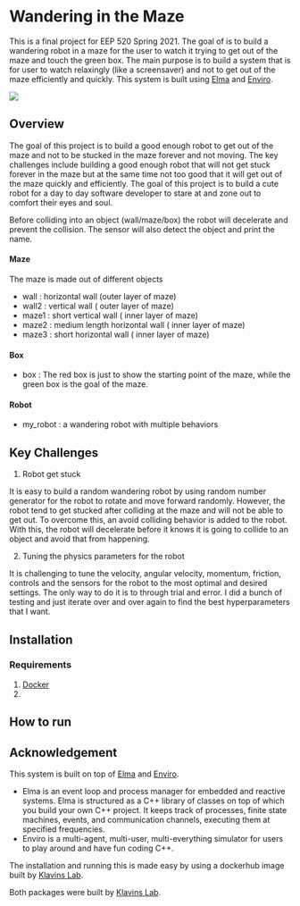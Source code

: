 # Wandering in the Maze

This is a final project for EEP 520 Spring 2021. The goal of is to build a wandering robot in a maze for the user to watch it trying to get out of the maze and touch the green box. The main purpose is to build a system that is for user to watch relaxingly (like a screensaver) and not to get out of the maze efficiently and quickly. This system is built using [Elma](https://github.com/klavinslab/elma) and [Enviro](https://github.com/klavinslab/enviro).

![](/images/wanderingbot.gif)

## Overview

The goal of this project is to build a good enough robot to get out of the maze and not to be stucked in the maze forever and not moving. The key challenges include building a good enough robot that will not get stuck forever in the maze but at the same time not too good that it will get out of the maze quickly and efficiently. The goal of this project is to build a cute robot for a day to day software developer to stare at and zone out to comfort their eyes and soul.

Before colliding into an object (wall/maze/box) the robot will decelerate and prevent the collision. The sensor will also detect the object and print the name.

#### Maze
The maze is made out of different objects

- wall : horizontal wall (outer layer of maze)
- wall2 : vertical wall ( outer layer of maze)
- maze1 : short vertical wall ( inner layer of maze)
- maze2 : medium length horizontal wall ( inner layer of maze)
- maze3 : short horizontal wall ( inner layer of maze)

#### Box
- box : The red box is just to show the starting point of the maze, while the green box is the goal of the maze.

#### Robot

- my_robot : a wandering robot with multiple behaviors

## Key Challenges

1. Robot get stuck

It is easy to build a random wandering robot by using random number generator for the robot to rotate and move forward randomly. However, the robot tend to get stucked after colliding at the maze and will not be able to get out. To overcome this, an avoid colliding behavior is added to the robot. With this, the robot will decelerate before it knows it is going to collide to an object and avoid that from happening. 

2. Tuning the physics parameters for the robot

It is challenging to tune the velocity, angular velocity, momentum, friction, controls and the sensors for the robot to the most optimal and desired settings. The only way to do it is to through trial and error. I did a bunch of testing and just iterate over and over again to find the best hyperparameters that I want.

## Installation

### Requirements

1. [Docker](https://docs.docker.com/get-docker/)
2. 


## How to run


## Acknowledgement

This system is built on top of [Elma](https://github.com/klavinslab/elma) and [Enviro](https://github.com/klavinslab/enviro). 

- Elma is an event loop and process manager for embedded and reactive systems. Elma is structured as a C++ library of classes on top of which you build your own C++ project. It keeps track of processes, finite state machines, events, and communication channels, executing them at specified frequencies. 
- Enviro is a multi-agent, multi-user, multi-everything simulator for users to play around and have fun coding C++.

The installation and running this is made easy by using a dockerhub image built by [Klavins Lab](https://github.com/klavinslab).

Both packages were built by [Klavins Lab](https://github.com/klavinslab).

